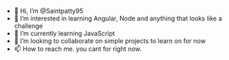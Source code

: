- 👋 Hi, I’m @Saintpatty95
- 👀 I’m interested in learning Angular, Node and anything that looks like a challenge
- 🌱 I’m currently learning JavaScript
- 💞️ I’m looking to collaborate on simple projects to learn on for now
- 📫 How to reach me. you cant for right now.

<!---
Saintpatty95/Saintpatty95 is a ✨ special ✨ repository because its `README.md` (this file) appears on your GitHub profile.
You can click the Preview link to take a look at your changes.
--->
